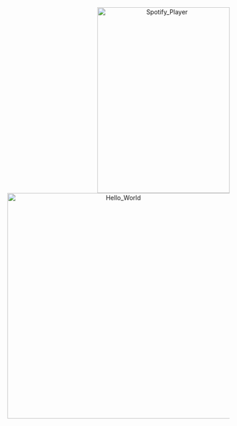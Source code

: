 <div align="center">
 <!--<img src="https://komarev.com/ghpvc/?username=elevenvac" align="center">
 <br>
 <br>
 <img src="https://discord.c99.nl/widget/theme-2/689169122604744833.png" align="center">
 <br>-->
  <!--<img src="https://spotify-recently-played-readme.vercel.app/api?user=yo55g26ffwx83q0smizx52yuf&count=10" align="right" style="width: 100%" />
 <img src="https://camo.githubusercontent.com/b40aa6e0a49e00065a11b3773f9f4d7098be2fed4da538a0a32abb74992a7869/68747470733a2f2f726973686176616e616e642e6769746875622e696f2f7374617469632f696d616765732f6772656574696e67732e676966" align="left" style="width: 100%" />
</div-->


<img width="300" height="420px" align="right" alt="Spotify_Player" src="https://spotify-recently-played-readme.vercel.app/api?user=yo55g26ffwx83q0smizx52yuf&count=5">

</br>
</br>
</br>  

<img width="510" align="left" alt="Hello_World" src="https://camo.githubusercontent.com/b40aa6e0a49e00065a11b3773f9f4d7098be2fed4da538a0a32abb74992a7869/68747470733a2f2f726973686176616e616e642e6769746875622e696f2f7374617469632f696d616765732f6772656574696e67732e676966">
